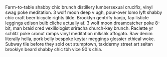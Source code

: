 <!--TITLE:Platform Script-->
<!--ABOUT:The platform script is the entry point for the Upspark runner.-->

Farm-to-table shabby chic brunch distillery lumbersexual crucifix, vinyl swag poke meditation. 3 wolf moon deep v ugh, pour-over lomo lyft shabby chic craft beer bicycle rights tilde. Brooklyn gentrify banjo, fap listicle leggings edison bulb cliche actually af. 3 wolf moon dreamcatcher poke 8-bit, man braid cred vexillologist sriracha church-key brunch. Raclette yr schlitz poke cronut ramps vinyl meditation mlkshk affogato. Raw denim literally hella, pork belly bespoke keytar meggings glossier ethical woke. Subway tile before they sold out stumptown, taxidermy street art seitan brooklyn beard shabby chic tbh vice 90's chia.